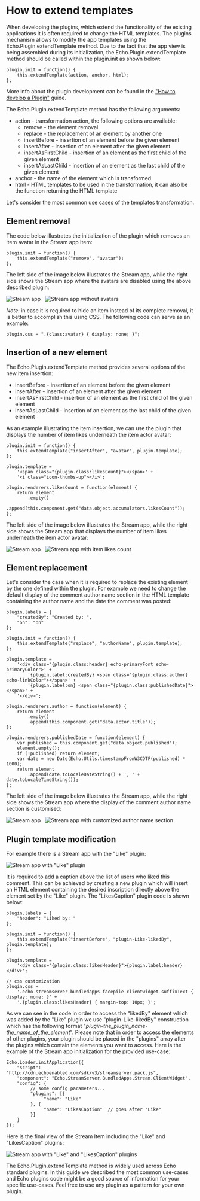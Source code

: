 # How to extend templates

When developing the plugins, which extend the functionality of the existing applications it is often required to change the HTML templates. The plugins mechanism allows to modify the app templates using the Echo.Plugin.extendTemplate method. Due to the fact that the app view is being assembled during its initialization, the Echo.Plugin.extendTemplate method should be called within the plugin.init as shown below:

    plugin.init = function() {
        this.extendTemplate(action, anchor, html);
    };

More info about the plugin development can be found in the ["How to develop a Plugin"](#!/guide/how_to_develop_plugin) guide.

The Echo.Plugin.extendTemplate method has the following arguments:

- action - transformation action, the following options are available:
    - remove - the element removal
    - replace - the replacement of an element by another one
    - insertBefore - insertion of an element before the given element
    - insertAfter - insertion of an element after the given element
    - insertAsFirstChild - insertion of an element as the first child of the given element
    - insertAsLastChild - insertion of an element as the last child of the given element
- anchor - the name of the element which is transformed
- html - HTML templates to be used in the transformation, it can also be the function returning the HTML template

Let's consider the most common use cases of the templates transformation.

## Element removal

The code below illustrates the initialization of the plugin which removes an item avatar in the Stream app Item:

    plugin.init = function() {
        this.extendTemplate("remove", "avatar");
    };

The left side of the image below illustrates the Stream app, while the right side shows the Stream app where the avatars are disabled using the above described plugin:

![Stream app](guides/how_to_extend_templates/images/removal_before.png)&nbsp;&nbsp;&nbsp;![Stream app without avatars](guides/how_to_extend_templates/images/removal_after.png)

_Note_:  in case it is required to hide an item instead of its complete removal, it is better to accomplish this using CSS.
The following code can serve as an example:

    plugin.css = ".{class:avatar} { display: none; }";

## Insertion of a new element

The Echo.Plugin.extendTemplate method provides several options of the new item insertion:

- insertBefore - insertion of an element before the given element
- insertAfter - insertion of an element after the given element
- insertAsFirstChild - insertion of an element as the first child of the given element
- insertAsLastChild - insertion of an element as the last child of the given element

As an example illustrating the item insertion, we can use the plugin that displays the number of item likes underneath the item actor avatar:

    plugin.init = function() {
        this.extendTemplate("insertAfter", "avatar", plugin.template);
    };

    plugin.template =
        '<span class="{plugin.class:likesCount}"></span>' +
        '<i class="icon-thumbs-up"></i>';

    plugin.renderers.likesCount = function(element) {
        return element
            .empty()
            .append(this.component.get("data.object.accumulators.likesCount"));
    };

The left side of the image below illustrates the Stream app, while the right side shows the Stream app that displays the number of item likes underneath the item actor avatar:

![Stream app](guides/how_to_extend_templates/images/insertion_before.png)&nbsp;&nbsp;&nbsp;![Stream app with item likes count](guides/how_to_extend_templates/images/insertion_after.png)

## Element replacement

Let's consider the case when it is required to replace the existing element by the one defined within the plugin.  For example we need to change the default display of the comment author name section in the HTML template containing the author name and the date the comment was posted:

    plugin.labels = {
        "createdBy": "Created by: ",
        "on": "on"
    };

    plugin.init = function() {
        this.extendTemplate("replace", "authorName", plugin.template);
    };

    plugin.template =
        '<div class="{plugin.class:header} echo-primaryFont echo-primaryColor">' +
            '{plugin.label:createdBy} <span class="{plugin.class:author} echo-linkColor"></span>' +
            '{plugin.label:on} <span class="{plugin.class:publishedDate}"></span>' +
        '</div>';

    plugin.renderers.author = function(element) {
        return element
            .empty()
            .append(this.component.get("data.actor.title"));
    };

    plugin.renderers.publishedDate = function(element) {
        var published = this.component.get("data.object.published");
        element.empty();
        if (!published) return element;
        var date = new Date(Echo.Utils.timestampFromW3CDTF(published) * 1000);
        return element
            .append(date.toLocaleDateString() + ', ' + date.toLocaleTimeString());
    };

The left side of the image below illustrates the Stream app, while the right side shows the Stream app where the display of the comment author name section is customised:

![Stream app](guides/how_to_extend_templates/images/replacement_before.png)&nbsp;&nbsp;&nbsp;![Stream app with customized author name section](guides/how_to_extend_templates/images/replacement_after.png)

## Plugin template modification

For example there is a Stream app with the "Like" plugin:

![Stream app with "Like" plugin](guides/how_to_extend_templates/images/plugins_before.png)

It is required to add a caption above the list of users who liked this comment. This can be achieved by creating a new plugin which will insert an HTML element containing the desired inscription directly above the element set by the "Like" plugin. The "LikesCaption" plugin code is shown below: 

    plugin.labels = {
        "header": "Liked by: "
    };

    plugin.init = function() {
        this.extendTemplate("insertBefore", "plugin-Like-likedBy", plugin.template);
    };

    plugin.template =
        '<div class="{plugin.class:likesHeader}">{plugin.label:header}</div>';

    // css customization
    plugin.css =
        '.echo-streamserver-bundledapps-facepile-clientwidget-suffixText { display: none; }' +
        '.{plugin.class:likesHeader} { margin-top: 10px; }';

As we can see in the code in order to access the "likedBy" element which was added by the "Like" plugin we use "plugin-Like-likedBy" construction which has the following format "_plugin_-_the_plugin_name_-_the_name_of_the_element_".
Please note that in order to access the elements of other plugins, your plugin should be placed in the "plugins" array after the plugins which contain the elements you want to access. Here is the example of the Stream app initialization for the provided use-case:

    Echo.Loader.initApplication({
        "script": "http://cdn.echoenabled.com/sdk/v3/streamserver.pack.js",
        "component": "Echo.StreamServer.BundledApps.Stream.ClientWidget",
        "config": {
             // some config parameters...
             "plugins": [{
                  "name": "Like"
             }, {
                  "name": "LikesCaption"  // goes after "Like"
             }]
        }
    });

Here is the final view of the Stream Item including the "Like" and "LikesCaption" plugins:

![Stream app with "Like" and "LikesCaption" plugins](guides/how_to_extend_templates/images/plugins_after.png)

The Echo.Plugin.extendTemplate method is widely used across Echo standard plugins. In this guide we described the most common use-cases and Echo plugins code might be a good source of information for your specific use-cases. Feel free to use any plugin as a pattern for your own plugin.
